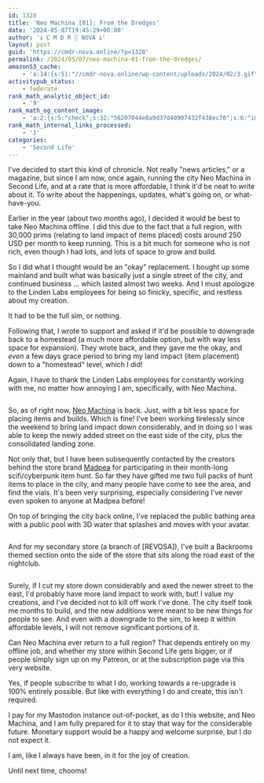 ```yaml
---
id: 1328
title: 'Neo Machina [01]: From the Dredges'
date: '2024-05-07T19:45:29+00:00'
author: '𐕣 C M D R ░ NOVA 𐕣'
layout: post
guid: 'https://cmdr-nova.online/?p=1328'
permalink: /2024/05/07/neo-machina-01-from-the-dredges/
amazonS3_cache:
    - 'a:14:{s:51:"//cmdr-nova.online/wp-content/uploads/2024/02/3.gif";a:1:{s:9:"timestamp";i:1715872890;}s:57:"//cmdr-nova.online/wp-content/uploads/2024/02/NoAi_01.png";a:1:{s:9:"timestamp";i:1721679409;}s:67:"//cmdr-nova.online/wp-content/uploads/2024/02/721ac29ea9cbae00.jpeg";a:1:{s:9:"timestamp";i:1715362981;}s:57:"//cmdr-nova.online/wp-content/uploads/2024/05/image-1.png";a:2:{s:2:"id";i:1330;s:11:"source_type";s:13:"media-library";}s:66:"//cmdr-nova.online/wp-content/uploads/2024/05/image-1-1024x478.png";a:2:{s:2:"id";i:1330;s:11:"source_type";s:13:"media-library";}s:89:"//nova-online.nyc3.digitaloceanspaces.com/wp-content/uploads/2024/05/07193443/image-1.png";a:2:{s:2:"id";i:1330;s:11:"source_type";s:13:"media-library";}s:98:"//nova-online.nyc3.digitaloceanspaces.com/wp-content/uploads/2024/05/07193443/image-1-1024x478.png";a:2:{s:2:"id";i:1330;s:11:"source_type";s:13:"media-library";}s:57:"//cmdr-nova.online/wp-content/uploads/2024/05/image-2.png";a:2:{s:2:"id";i:1331;s:11:"source_type";s:13:"media-library";}s:89:"//nova-online.nyc3.digitaloceanspaces.com/wp-content/uploads/2024/05/07193938/image-2.png";a:2:{s:2:"id";i:1331;s:11:"source_type";s:13:"media-library";}s:57:"//cmdr-nova.online/wp-content/uploads/2024/05/image-3.png";a:2:{s:2:"id";i:1332;s:11:"source_type";s:13:"media-library";}s:89:"//nova-online.nyc3.digitaloceanspaces.com/wp-content/uploads/2024/05/07194037/image-3.png";a:2:{s:2:"id";i:1332;s:11:"source_type";s:13:"media-library";}s:83:"//cmdr-nova.online/wp-content/uploads/2024/01/REVOSA-Nano-Nexus-Fade-Edition-Ad.png";a:1:{s:9:"timestamp";i:1715873296;}s:60:"//cmdr-nova.online/wp-content/uploads/2016/01/IMPERIALAD.png";a:1:{s:9:"timestamp";i:1715873296;}s:59:"//cmdr-nova.online/wp-content/uploads/2015/12/masqredad.png";a:1:{s:9:"timestamp";i:1715873296;}}'
activitypub_status:
    - federate
rank_math_analytic_object_id:
    - '9'
rank_math_og_content_image:
    - 'a:2:{s:5:"check";s:32:"56207044e0a9d37d40907432f438ec70";s:6:"images";a:1:{i:0;i:1330;}}'
rank_math_internal_links_processed:
    - '1'
categories:
    - 'Second Life'
---
```


<!-- wp:paragraph -->
<p>I've decided to start this kind of chronicle. Not really "news articles," or a magazine, but since I am now, once again, running the city Neo Machina in Second Life, and at a rate that is more affordable, I think it'd be neat to write about it. To write about the happenings, updates, what's going on, or what-have-you.</p>
<!-- /wp:paragraph -->

<!-- wp:paragraph -->
<p>Earlier in the year (about two months ago), I decided it would be best to take Neo Machina offline. I did this due to the fact that a full region, with 30,000 prims (relating to land impact of items placed) costs around 250 USD per month to keep running. This is a bit much for someone who is not rich, even though I had lots, and lots of space to grow and build.</p>
<!-- /wp:paragraph -->

<!-- wp:paragraph -->
<p>So I did what I thought would be an "okay" replacement. I bought up some mainland and built what was basically just a single street of the city, and continued business ... which lasted almost two weeks. And I must apologize to the Linden Labs employees for being so finicky, specific, and restless about my creation.</p>
<!-- /wp:paragraph -->

<!-- wp:paragraph -->
<p>It had to be the full sim, or nothing.</p>
<!-- /wp:paragraph -->

<!-- wp:paragraph -->
<p>Following that, I wrote to support and asked if it'd be possible to downgrade back to a homestead (a much more affordable option, but with way less space for expansion). They wrote back, and they gave me the okay, and <em>even</em> a few days grace period to bring my land impact (item placement) down to a "homestead" level, which I did!</p>
<!-- /wp:paragraph -->

<!-- wp:paragraph -->
<p>Again, I have to thank the Linden Labs employees for constantly working with me, no matter how annoying I am, specifically, with Neo Machina.</p>
<!-- /wp:paragraph -->

<!-- wp:image {"id":1330,"sizeSlug":"large","linkDestination":"none"} -->
<figure class="wp-block-image size-large"><img src="https://cmdr-nova.online/wp-content/uploads/2024/05/image-1-1024x478.png" alt="" class="wp-image-1330"/></figure>
<!-- /wp:image -->

<!-- wp:paragraph -->
<p>So, as of right now, <a href="http://maps.secondlife.com/secondlife/Neo%20Machina/12/122/1501" target="_blank" rel="noreferrer noopener">Neo Machina</a> is back. Just, with a bit less space for placing items and builds. Which is fine! I've been working tirelessly since the weekend to bring land impact down considerably, and in doing so I was able to keep the newly added street on the east side of the city, plus the consolidated landing zone.</p>
<!-- /wp:paragraph -->

<!-- wp:paragraph -->
<p>Not only that, but I have been subsequently contacted by the creators behind the store brand <a href="https://marketplace.secondlife.com/en-US/stores/101837" target="_blank" rel="noreferrer noopener">Madpea</a> for participating in their month-long scifi/cyberpunk item hunt. So far they have gifted me two full packs of hunt items to place in the city, and many people have come to see the area, and find the vials. It's been very surprising, especially considering I've never even spoken to anyone at Madpea before!</p>
<!-- /wp:paragraph -->

<!-- wp:paragraph -->
<p>On top of bringing the city back online, I've replaced the public bathing area with a public pool with 3D water that splashes and moves with your avatar.</p>
<!-- /wp:paragraph -->

<!-- wp:image {"id":1331,"sizeSlug":"full","linkDestination":"none"} -->
<figure class="wp-block-image size-full"><img src="https://cmdr-nova.online/wp-content/uploads/2024/05/image-2.png" alt="" class="wp-image-1331"/></figure>
<!-- /wp:image -->

<!-- wp:paragraph -->
<p>And for my secondary store (a branch of [REVOSA]), I've built a Backrooms themed section onto the side of the store that sits along the road east of the nightclub.</p>
<!-- /wp:paragraph -->

<!-- wp:image {"id":1332,"sizeSlug":"full","linkDestination":"none"} -->
<figure class="wp-block-image size-full"><img src="https://cmdr-nova.online/wp-content/uploads/2024/05/image-3.png" alt="" class="wp-image-1332"/></figure>
<!-- /wp:image -->

<!-- wp:paragraph -->
<p>Surely, if I cut my store down considerably and axed the newer street to the east, I'd probably have more land impact to work with, but! I value my creations, and I've decided not to kill off work I've done. The city itself took me months to build, and the new additions were meant to be new things for people to see. And even with a downgrade to the sim, to keep it within affordable levels, I will not remove significant portions of it.</p>
<!-- /wp:paragraph -->

<!-- wp:paragraph -->
<p>Can Neo Machina ever return to a full region? That depends entirely on my offline job, and whether my store within Second Life gets bigger, or if people simply sign up on my Patreon, or at the subscription page via this very website.</p>
<!-- /wp:paragraph -->

<!-- wp:paragraph -->
<p>Yes, if people subscribe to what I do, working towards a re-upgrade is 100% entirely possible. But like with everything I do and create, this isn't required.</p>
<!-- /wp:paragraph -->

<!-- wp:paragraph -->
<p>I pay for my Mastodon instance out-of-pocket, as do I this website, and Neo Machina, and I am fully prepared for it to stay that way for the considerable future. Monetary support would be a happy and welcome surprise, but I do not expect it.</p>
<!-- /wp:paragraph -->

<!-- wp:paragraph -->
<p>I am, like I always have been, in it for the joy of creation.</p>
<!-- /wp:paragraph -->

<!-- wp:paragraph -->
<p>Until next time, chooms!</p>
<!-- /wp:paragraph -->